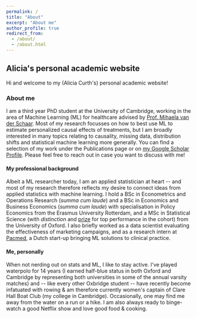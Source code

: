 ```yaml
---
permalink: /
title: "About"
excerpt: "About me"
author_profile: true
redirect_from: 
  - /about/
  - /about.html
---
```



## Alicia's personal academic website
Hi and welcome to my (Alicia Curth's) personal academic website!

### About me
I am a third year PhD student at the University of Cambridge, working in the area of Machine Learning (ML) for healthcare advised by [Prof. Mihaela van der Schaar](https://www.vanderschaar-lab.com/). Most of my research focusses on how to best use ML to estimate personalized causal effects of treatments, but I am broadly interested in many topics relating to causality, missing data, distribution shifts and statistical machine learning more generally. You can find a selection of my work under the Publications page or on [my Google Scholar Profile](https://scholar.google.com/citations?user=eWRBqsYAAAAJ&hl=en&oi=sra). Please feel free to reach out in case you want to discuss with me! 

#### My professional background
Albeit a ML researcher today, I am an applied statistician at heart -- and most of my research therefore reflects my desire to connect ideas from applied statistics with machine learning. I hold a BSc in Econometrics and Operations Research (_summa cum laude_) and a BSc in Economics and Business Economics (_summa cum laude_) with specialisation in Policy Economics from the Erasmus University Rotterdam, and a MSc in Statistical Science (with _distinction_ and [prize](https://www.stats.ox.ac.uk/gutierrez-toscano-prize) for top performance in the cohort) from the University of Oxford. I also briefly worked as a data scientist evaluating the effectiveness of marketing campaigns, and as a research intern at [Pacmed](https://pacmed.ai/), a Dutch start-up bringing ML solutions to clinical practice. 

#### Me, personally
When not nerding out on stats and ML, I like to stay active. I've played waterpolo for 14 years (I earned half-blue status in both Oxford and Cambridge by representing both universities in some of the annual varsity matches) and -- like every other Oxbridge student -- have recently become infatuated with rowing & am therefore currently women's captain of Clare Hall Boat Club (my college in Cambridge). Occasionally, one may find me away from the water on a run or a hike. I am also always ready to binge-watch a good Netflix show and love good food & cooking. 
